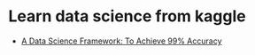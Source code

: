 # Learn data science from kaggle

* [A Data Science Framework: To Achieve 99% Accuracy
](https://www.kaggle.com/ldfreeman3/a-data-science-framework-to-achieve-99-accuracy)
